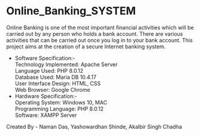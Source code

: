 # Online_Banking_SYSTEM
Online Banking is one of the most important financial activities which will be carried out by any person who holds a bank account. There are various activities that can be carried out once you log in to your bank account. This project aims at the creation of a secure Internet banking system.

- Software Specification:-<br>
Technology Implemented:        Apache Server <br>
Language Used:                 PHP  8.0.12 <br>
Database Used:                 Maria DB 10.4.17 <br>
User Interface Design:         HTML, CSS <br>
Web Browser:                   Google Chrome <br>
- Hardware Specification:-<br>
Operating System:              Windows 10, MAC <br>
Programming Language:          PHP 8.0.12 <br>
Software:                      XAMPP Server <br>


Created By - Naman Das, Yashowardhan Shinde, Akalbir Singh Chadha 
